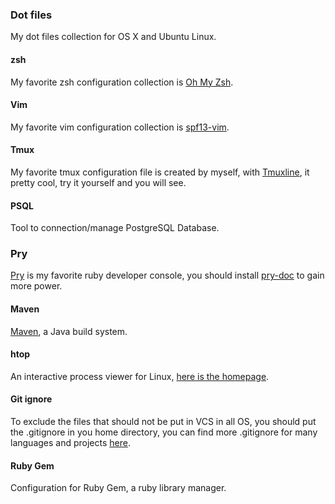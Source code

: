 ### Dot files
My dot files collection for OS X and Ubuntu Linux.

#### zsh
My favorite zsh configuration collection is [Oh My Zsh](https://github.com/robbyrussell/oh-my-zsh).

#### Vim
My favorite vim configuration collection is [spf13-vim](https://github.com/spf13/spf13-vim).

#### Tmux
My favorite tmux configuration file is created by myself, with [Tmuxline](https://github.com/edkolev/tmuxline.vim), it pretty cool, try it yourself and you will see.

#### PSQL
Tool to connection/manage PostgreSQL Database.

### Pry
[Pry](https://github.com/pry/pry) is my favorite ruby developer console, you should install [pry-doc](https://github.com/pry/pry-doc) to gain more power.

#### Maven
[Maven](https://maven.apache.org/), a Java build system.

#### htop
An interactive process viewer for Linux, [here is the homepage](http://hisham.hm/htop/).

#### Git ignore
To exclude the files that should not be put in VCS in all OS, you should put the .gitignore in you home directory, you can find more .gitignore for many languages and projects [here](https://github.com/github/gitignore).

#### Ruby Gem
Configuration for Ruby Gem, a ruby library manager.
